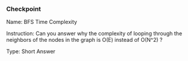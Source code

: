 ### Checkpoint

Name: BFS Time Complexity

Instruction: Can you answer why the complexity of looping through the neighbors of the nodes in the graph is O(E) instead of O(N^2) ? 

Type: Short Answer

